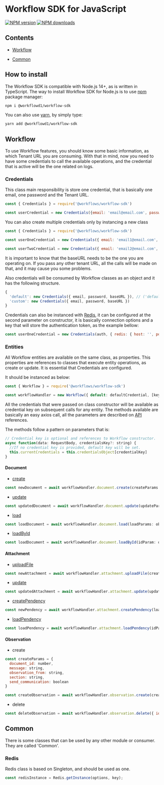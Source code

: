 # Workflow SDK for JavaScript

[![NPM version](https://img.shields.io/npm/v/@workflowd1/workflow-sdk.svg)](https://www.npmjs.com/package/@workflowd1/workflow-sdk)
[![NPM downloads](https://img.shields.io/npm/dm/@workflowd1/workflow-sdk.svg)](https://www.npmjs.com/package/@workflowd1/workflow-sdk)

## Contents

* [Workflow](#workflow)

* [Common](#common)

## How to install

The Workflow SDK is compatible with Node.js 14+, as is written in TypeScript. The way to install Workflow SDK for Node.js is to use [npm](http://npmjs.org) package manager:

```sh
npm i @workflowd1/workflow-sdk
```

You can also use [yarn](https://yarnpkg.com/), by simply type:

```sh
yarn add @workflowd1/workflow-sdk
```

## Workflow
To use Workflow features, you should know some basic information, as which Tenant URL you are consuming. With that in mind, now you need to have some credentials to call the available operations, and the credential that is active will be the one related on logs.
### Credentials
This class main responsibility is store one credential, that is basically one email, one password and the Tenant URL.

```javascript
const { Credentials } = require('@workflows/workflow-sdk')

const userCredential = new Credentials({email: 'email@email.com', password: 'strongPassword', baseURL: 'tenant.url.com'})
```

You can also create multiple credentials only by instancing a new class

```javascript
const { Credentials } = require('@workflows/workflow-sdk')

const userOneCredential = new Credentials({ email: 'email1@email.com', password: 'strongPassword', baseURL: 'tenant.url.com' })

const userTwoCredential = new Credentials({ email: 'email2@email.com', password: 'strongPassword', baseURL: 'tenant.url.com' })
```

It is important to know that the baseURL needs to be the one you are operating on. If you pass any other tenant URL, all the calls will be made on that, and it may cause you some problems. 

Also credentials will be consumed by Workflow classes as an object and it has the following structure.

``` javascript
{
  'default': new Credentials({ email, password, baseURL }), // ('default' key is mandatory, and will applied if no other specified)
  'custom': new Credentials({ email, password, baseURL })
}
```

Credentials can also be instanced with [Redis](#redis), it can be configured at the second parameter on constructor, it is basically connection options and a key that will store the authentication token, as  the example bellow:

```javascript
const userOneCredential = new Credentials(auth, { redis: { host: '', port: '', key: '' }})
```

### Entities

All Workflow entities are available on the same class, as properties. This properties are references to classes that execute entity operations, as create or update. It is essential that Credentials are configured. 

It should be instanced as below:

```javascript
const { Workflow } = require('@workflows/workflow-sdk')

const workflowHandler = new Workflow({ default: defaultCredential, [key]: new Credential(auth) })
```

All the credentials that were passed on class constructor will be available as credential key on subsequent calls for any entity. The methods available are basically an easy axios call, all the parameters are described on [API](https://docs.workflow.d1.cx/) references.

The methods follow a pattern on parameters that is:

``` javascript
// Credential key is optional and references to Workflow constructor.
async function(data: RequestBody, credentialsKey?: string) {
  //If no credential key is provided, default key will be set.
  this.currentCredentials = this.credentialsObject[credentialKey]
}
```

#### Document
* [create](https://docs.workflow.d1.cx/configuracoes/apis#create)
``` javascript
const newDocument = await workflowHandler.document.create(createParams: object)
```
* [update](https://docs.workflow.d1.cx/configuracoes/apis#updatebyid)
``` javascript
const updatedDocument = await workflowHandler.document.update(updateParams: object)
```
* [load]()
``` javascript
const loadDocument = await workflowHandler.document.load(loadParams: object)
```
* [loadById](https://docs.workflow.d1.cx/configuracoes/apis#loadbyid)
``` javascript
const loadDocument = await workflowHandler.document.loadById(idParam: object)
```

#### Attachment

* [uploadFile](https://docs.workflow.d1.cx/configuracoes/attachment#upload-link)
``` javascript
const newAttachment = await workflowHandler.attachment.uploadFile(createParams: object)
```
* [update](https://docs.workflow.d1.cx/configuracoes/attachment#updatebyid)
``` javascript
const updatedAttachment = await workflowHandler.attachment.update(updateParams: object)
```
* [createPendency](https://docs.workflow.d1.cx/configuracoes/attachment#creatependency-post)
``` javascript
const newPendency = await workflowHandler.attachment.createPendency(loadParams: object)
```
* [loadPendency](https://docs.workflow.d1.cx/configuracoes/attachment#loadpendency)
``` javascript
const loadPendency = await workflowHandler.attachment.loadPendency(idParam: object)
```

#### Observation

* create
```javascript
const createParams = {
  document_id: number,
  message: string,
  observation_from: string,
  section: string,
  send_communication: boolean
}

const createObservation = await workflowHandler.observation.create(createParams)
```
* delete
```javascript
const deleteObservation = await workflowHandler.observation.delete({ id: idToDelete })
```

## Common

There is some classes that can be used by any other module or consumer. They are called 'Common'.
### Redis
Redis class is based on Singleton, and should be used as one.

```javascript
const redisInstance = Redis.getInstance(options, key);
```